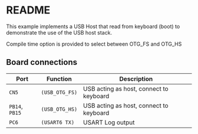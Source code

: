 # README

This example implements a USB Host that read from keyboard (boot)
to demonstrate the use of the USB host stack.

Compile time option is provided to select between OTG_FS and OTG_HS

## Board connections

| Port          | Function       | Description                               |
| ------------- | -------------- | ----------------------------------------- |
| `CN5`         | `(USB_OTG_FS)` | USB acting as host, connect to keyboard   |
| `PB14`, `PB15`| `(USB_OTG_HS)` | USB acting as host, connect to keyboard   |
| `PC6`         | `(USART6 TX)`  | USART Log output                          |
